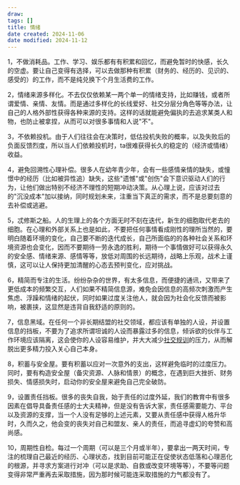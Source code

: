 ```yaml
---
draw:
tags: []
title: 情绪
date created: 2024-11-06
date modified: 2024-11-12
---
```


1，不做消耗品。工作、学习、娱乐都有有积累和回忆，而避免暂时的快感，长久的空虚。要让自己变得有选择，可以去做那种有积累（财务的、经历的、见识的、感受的）的工作，而不是纯兑换下个月生活费的工作。

2，情绪来源多样化。不去仅仅依赖某一两个单一的情绪支持，比如赚钱，或者所谓爱情、亲情、友情。而是通过多样化的长线爱好、社交分层分角色等等办法，让自己的人格外部性获得各种来源的支持。这样的话就能避免偏执的去追求某类人和物，也防止被拿捏，从而可以对很多事情和人说"不"。

3，不依赖投机。由于人们往往会在决策时，低估投机失败的概率，以及失败后的负面反馈烈度，所以当人们依赖投机时，ta很难获得长久的稳定的（经济或情绪）收益。

4，避免回溯性心理补偿。很多人在幼年青少年，会有一些感情亲情的缺失，或憧憬中的经历（比如被异性追）缺失，这些"遗憾"或"创伤"会下意识驱动人们的行为，让他们做出特别不经济不理性的短期冲动决策。从心理上说，应该对过去的"沉没成本"加以接纳，同时规划未来，注重当下真正的需求，而不是总要刻意的去补偿或逃避。

5，忒修斯之船。人的生理上的各个方面无时不刻在迭代，新生的细胞取代老去的细胞。在心理和外部关系上也是如此，不要把任何事情看成刚性的理所当然的，要明白随着环境的变化，自己要不断的迭代成长，自己所面临的的各种社会关系和环境资源也会变化，因而不要期待一劳永逸的胜利，期待一个事情做好可以获得永久的安全感、情绪来源、感情等等，放低对周围的长远期待，战略上乐观，战术上谨慎，这可以让人保持更加清醒的心态去预判变化，应对挑战。

6，精简而专注的生活。纷纷杂杂的世界，有太多信息，而便捷的通讯，又带来了更低成本的频繁交互，人们如果不精简信息源，难免会因信息的高频次刺激而产生焦虑、浮躁和情绪的起伏，同时如果过度关注他人，就会因为社会化反馈而被影响，被裹挟，这显然是违背自我舒适的原则的。

7，信息黑域。在任何一个非长期结盟的社交领域，都应该有单独的人设，并设置信息的挡板，不要为了追求所谓坦诚的人设而暴露过多的信息，倾诉欲的伙伴与工作环境应该隔离，这会使你的人设容易维护，并大大减少[社交规训](社交规训.md)的压力，从而解脱出更多精力投入关心自己本身。

8，积蓄与安全屋。要有积蓄以应对一次意外的支出，这样避免临时的过度压力。同时，要有构造安全屋（备灾资源、人脉和情景）的概念，在遇到巨大挫折、财务损失、情感损失时，启动你的安全屋来避免自己完全破防。

9，设置责任挡板。很多的丧失自我，始于责任的过度外延，我们的教育中有很多因素在倡导具备责任感的士大夫精神，但是没有告诉大家，责任感需要能力、平台以及资源的支撑，当一个人没有足够的上述元素，又要从责任感中获得人格升华时，久而久之，他会变的丧失对自己和盟友、亲人的责任，而追寻虚幻的夸赞和高尚感。

10，周期性自检。每过一个周期（可以是三个月或半年），要拿出一两天时间，专注的梳理自己最近的经历、心理状态，找到目前可能正在促使状态低落和心理恶化的根源，并寻求方案进行对冲（可以是求助、自救或改变环境等等），不要等问题变得非常严重再去采取措施，因为那时候可能连采取措施的力气都没有了。
